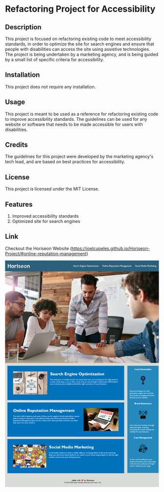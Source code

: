 # Refactoring Project for Accessibility

## Description

This project is focused on refactoring existing code to meet accessibility standards, in order to optimize the site for search engines and ensure that people with disabilities can access the site using assistive technologies. The project is being undertaken by a marketing agency, and is being guided by a small list of specific criteria for accessibility.


## Installation
This project does not require any installation.

## Usage
This project is meant to be used as a reference for refactoring existing code to improve accessibility standards. The guidelines can be used for any website or software that needs to be made accessible for users with disabilities.

## Credits
The guidelines for this project were developed by the marketing agency's tech lead, and are based on best practices for accessibility.

## License
This project is licensed under the MIT License.

## Features
1. Improved accessibility standards
2. Optimized site for search engines

## Link
Checkout the Horiseon Website (https://joelcupeles.github.io/Horiseon-Project/#online-reputation-management)

![HoriseonWebsiteScreenshot](https://raw.githubusercontent.com/JoelCupeles/Horiseon-Project/main/Assets/Horiseon%20Updated.png)
